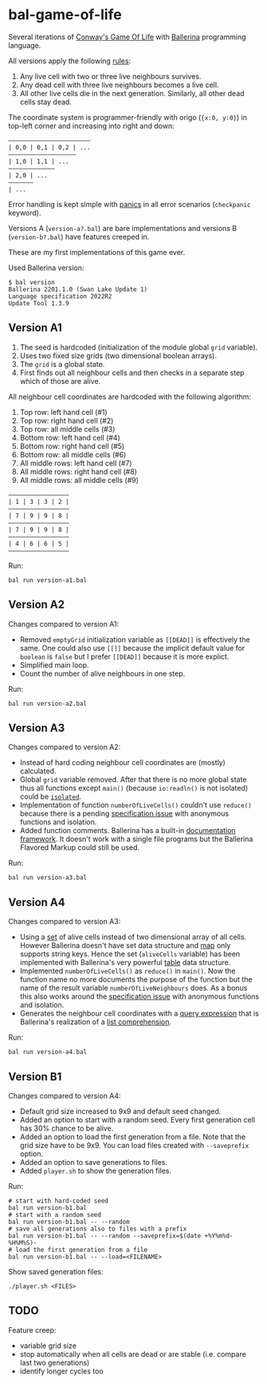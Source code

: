 # bal-game-of-life

Several iterations of [Conway's Game Of Life](https://en.wikipedia.org/wiki/Conway%27s_Game_of_Life) with [Ballerina](https://ballerina.io/) programming language.

All versions apply the following [rules](https://en.wikipedia.org/wiki/Conway%27s_Game_of_Life#Rules):

1. Any live cell with two or three live neighbours survives.
1. Any dead cell with three live neighbours becomes a live cell.
1. All other live cells die in the next generation. Similarly, all other dead cells stay dead.

The coordinate system is programmer-friendly with origo (`{x:0, y:0}`) in top-left corner and increasing into right and down:
```
―――――――――――――――――――――――
| 0,0 | 0,1 | 0,2 | ...
―――――――――――――――――――
| 1,0 | 1,1 | ...
―――――――――――――
| 2,0 | ...
―――――――
| ...
```

Error handling is kept simple with [panics](https://ballerina.io/learn/language-basics/#panics) in all error scenarios (`checkpanic` keyword).

Versions A (`version-a?.bal`) are bare implementations and versions B (`version-b?.bal`) have features creeped in.

These are my first implementations of this game ever.

Used Ballerina version:
```
$ bal version
Ballerina 2201.1.0 (Swan Lake Update 1)
Language specification 2022R2
Update Tool 1.3.9
```

## Version A1

1. The seed is hardcoded (initialization of the module global `grid` variable).
1. Uses two fixed size grids (two dimensional boolean arrays).
1. The `grid` is a global state.
1. First finds out all neighbour cells and then checks in a separate step which of those are alive.

All neighbour cell coordinates are hardcoded with the following algorithm:
1. Top row: left hand cell (#1)
1. Top row: right hand cell (#2)
1. Top row: all middle cells (#3)
1. Bottom row: left hand cell (#4)
1. Bottom row: right hand cell (#5)
1. Bottom row: all middle cells (#6)
1. All middle rows: left hand cell (#7)
1. All middle rows: right hand cell (#8)
1. All middle rows: all middle cells (#9)

```
―――――――――――――――――
| 1 | 3 | 3 | 2 |
―――――――――――――――――
| 7 | 9 | 9 | 8 |
―――――――――――――――――
| 7 | 9 | 9 | 8 |
―――――――――――――――――
| 4 | 6 | 6 | 5 |
―――――――――――――――――
```

Run:
```
bal run version-a1.bal
```

## Version A2

Changes compared to version A1:

* Removed `emptyGrid` initialization variable as `[[DEAD]]` is effectively the same. One could also use `[[]]` because the implicit default value for `boolean` is `false` but I prefer `[[DEAD]]` because it is more explict.
* Simplified main loop.
* Count the number of alive neighbours in one step.

Run:
```
bal run version-a2.bal
```

## Version A3

Changes compared to version A2:

* Instead of hard coding neighbour cell coordinates are (mostly) calculated.
* Global `grid` variable removed. After that there is no more global state thus all functions except `main()` (because `io:readln()` is not isolated) could be [`isolated`](https://ballerina.io/learn/distinctive-language-features/concurrency/#isolated-functions).
* Implementation of function `numberOfLiveCells()` couldn't use `reduce()` because there is a pending [specification issue](https://github.com/ballerina-platform/ballerina-spec/issues/602) with anonymous functions and isolation.
* Added function comments. Ballerina has a built-in [documentation framework](https://ballerina.io/learn/generate-code-documentation/). It doesn't work with a single file programs but the Ballerina Flavored Markup could still be used.

Run:
```
bal run version-a3.bal
```

## Version A4

Changes compared to version A3:

* Using a [set](https://en.wikipedia.org/wiki/Set_%28abstract_data_type%29) of alive cells instead of two dimensional array of all cells. However Ballerina doesn't have set data structure and [map](https://en.wikipedia.org/wiki/Associative_array) only supports string keys. Hence the set (`aliveCells` variable) has been implemented with Ballerina's very powerful [table](https://ballerina.io/learn/distinctive-language-features/data/#table-concept) data structure.
* Implemented `numberOfLiveCells()` as `reduce()` in `main()`. Now the function name no more documents the purpose of the function but the name of the result variable `numberOfLiveNeighbours` does. As a bonus this also works around the [specification issue](https://github.com/ballerina-platform/ballerina-spec/issues/602) with anonymous functions and isolation.
* Generates the neighbour cell coordinates with a [query expression](https://ballerina.io/learn/distinctive-language-features/data/#query-expressions) that is Ballerina's realization of a [list comprehension](https://en.wikipedia.org/wiki/List_comprehension).

Run:
```
bal run version-a4.bal
```

## Version B1

Changes compared to version A4:

* Default grid size increased to 9x9 and default seed changed.
* Added an option to start with a random seed. Every first generation cell has 30% chance to be alive.
* Added an option to load the first generation from a file. Note that the grid size have to be 9x9. You can load files created with `--saveprefix` option.
* Added an option to save generations to files.
* Added `player.sh` to show the generation files.

Run:
```
# start with hard-coded seed
bal run version-b1.bal
# start with a random seed
bal run version-b1.bal -- --random
# save all generations also to files with a prefix
bal run version-b1.bal -- --random --saveprefix=$(date +%Y%m%d-%H%M%S)-
# load the first generation from a file
bal run version-b1.bal -- --load=<FILENAME>
```
Show saved generation files:
```
./player.sh <FILES>
```

## TODO

Feature creep:

* variable grid size
* stop automatically when all cells are dead or are stable (i.e. compare last two generations)
* identify longer cycles too